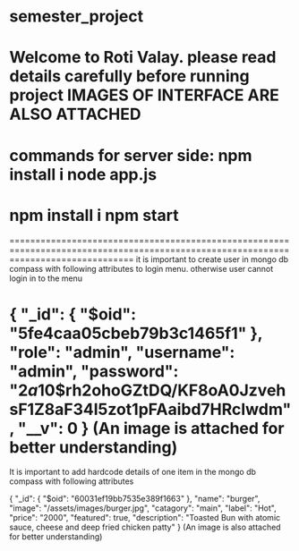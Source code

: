 # semester_project
Welcome to Roti Valay. please read details carefully before running project
IMAGES OF INTERFACE ARE ALSO ATTACHED
======================
commands for server side:
npm install i
node app.js
======================
npm install i
npm start
======================


====================================================================================================================================
it is important to create user in mongo db compass with following attributes to login menu. otherwise user cannot login in to the menu

{
    "_id": {
        "$oid": "5fe4caa05cbeb79b3c1465f1"
    },
    "role": "admin",
    "username": "admin",
    "password": "$2a$10$rh2ohoGZtDQ/KF8oA0JzvehsF1Z8aF34l5zot1pFAaibd7HRcIwdm",
    "__v": 0
}
(An image is attached for better understanding)
=====================================================================================================
It is important to add hardcode details of one item in the mongo db compass with following attributes

{
    "_id": {
        "$oid": "60031ef19bb7535e389f1663"
    },
    "name": "burger",
    "image": "/assets/images/burger.jpg",
    "catagory": "main",
    "label": "Hot",
    "price": "2000",
    "featured": true,
    "description": "Toasted Bun with atomic sauce, cheese and deep fried chicken patty"
}
(An image is also attached for better understanding)

